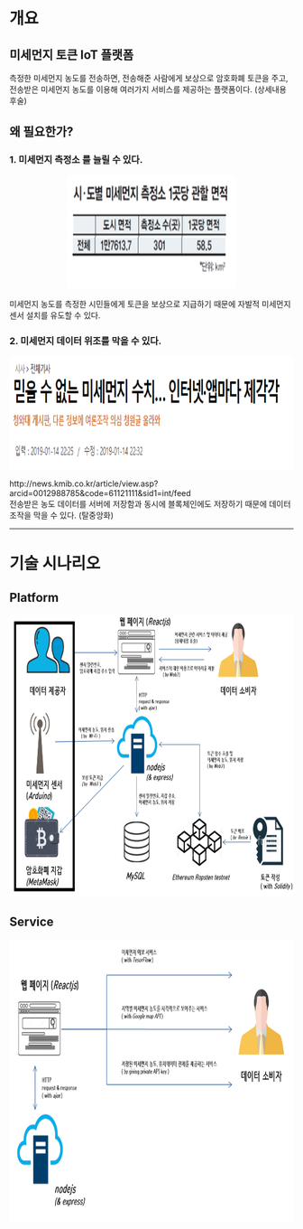 개요
===========
## 미세먼지 토큰 IoT 플랫폼   
측정한 미세먼지 농도를 전송하면, 전송해준 사람에게 보상으로 암호화폐 토큰을 주고,  
전송받은 미세먼지 농도를 이용해 여러가지 서비스를 제공하는 플랫폼이다. (상세내용 후술)  
## 왜 필요한가?   
### 1. 미세먼지 측정소 를 늘릴 수 있다.  
<p align="center">
  <img width="300" height="200" src="./Resources/Device_per_area.png">
</p> 
미세먼지 농도를 측정한 시민들에게 토큰을 보상으로 지급하기 때문에 자발적 미세먼지 센서 설치를 유도할 수 있다.  

### 2. 미세먼지 데이터 위조를 막을 수 있다.  
<p align="center">
  <img width="600" height="200" src="./Resources/news.png">
</p> 
http://news.kmib.co.kr/article/view.asp?arcid=0012988785&code=61121111&sid1=int/feed  <br>
전송받은 농도 데이터를 서버에 저장함과 동시에 블록체인에도 저장하기 때문에 데이터 조작을 막을 수 있다. (탈중앙화) 

* * *  
  
기술 시나리오
=============  
## Platform
<p align="center">
  <img width="100%" height="500" src="./Resources/tech-sceanario.png">
</p> 
  
## Service  
<p align="center">
  <img width="100%" height="500" src="./Resources/tech-sceanario-2.png">
</p> 
